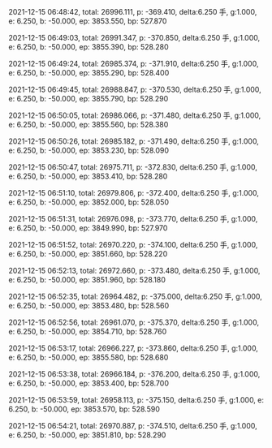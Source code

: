2021-12-15 06:48:42, total: 26996.111, p: -369.410, delta:6.250 手, g:1.000, e: 6.250, b: -50.000, ep: 3853.550, bp: 527.870

2021-12-15 06:49:03, total: 26991.347, p: -370.850, delta:6.250 手, g:1.000, e: 6.250, b: -50.000, ep: 3855.390, bp: 528.280

2021-12-15 06:49:24, total: 26985.374, p: -371.910, delta:6.250 手, g:1.000, e: 6.250, b: -50.000, ep: 3855.290, bp: 528.400

2021-12-15 06:49:45, total: 26988.847, p: -370.530, delta:6.250 手, g:1.000, e: 6.250, b: -50.000, ep: 3855.790, bp: 528.290

2021-12-15 06:50:05, total: 26986.066, p: -371.480, delta:6.250 手, g:1.000, e: 6.250, b: -50.000, ep: 3855.560, bp: 528.380

2021-12-15 06:50:26, total: 26985.182, p: -371.490, delta:6.250 手, g:1.000, e: 6.250, b: -50.000, ep: 3853.230, bp: 528.090

2021-12-15 06:50:47, total: 26975.711, p: -372.830, delta:6.250 手, g:1.000, e: 6.250, b: -50.000, ep: 3853.410, bp: 528.280

2021-12-15 06:51:10, total: 26979.806, p: -372.400, delta:6.250 手, g:1.000, e: 6.250, b: -50.000, ep: 3852.000, bp: 528.050

2021-12-15 06:51:31, total: 26976.098, p: -373.770, delta:6.250 手, g:1.000, e: 6.250, b: -50.000, ep: 3849.990, bp: 527.970

2021-12-15 06:51:52, total: 26970.220, p: -374.100, delta:6.250 手, g:1.000, e: 6.250, b: -50.000, ep: 3851.660, bp: 528.220

2021-12-15 06:52:13, total: 26972.660, p: -373.480, delta:6.250 手, g:1.000, e: 6.250, b: -50.000, ep: 3851.960, bp: 528.180

2021-12-15 06:52:35, total: 26964.482, p: -375.000, delta:6.250 手, g:1.000, e: 6.250, b: -50.000, ep: 3853.480, bp: 528.560

2021-12-15 06:52:56, total: 26961.070, p: -375.370, delta:6.250 手, g:1.000, e: 6.250, b: -50.000, ep: 3854.710, bp: 528.760

2021-12-15 06:53:17, total: 26966.227, p: -373.860, delta:6.250 手, g:1.000, e: 6.250, b: -50.000, ep: 3855.580, bp: 528.680

2021-12-15 06:53:38, total: 26966.184, p: -376.200, delta:6.250 手, g:1.000, e: 6.250, b: -50.000, ep: 3853.400, bp: 528.700

2021-12-15 06:53:59, total: 26958.113, p: -375.150, delta:6.250 手, g:1.000, e: 6.250, b: -50.000, ep: 3853.570, bp: 528.590

2021-12-15 06:54:21, total: 26970.887, p: -374.510, delta:6.250 手, g:1.000, e: 6.250, b: -50.000, ep: 3851.810, bp: 528.290